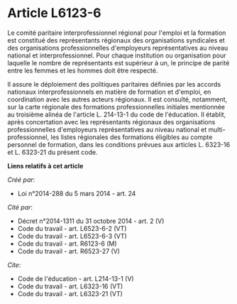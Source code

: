 # Article L6123-6

Le comité paritaire interprofessionnel régional pour l'emploi et la formation est constitué des représentants régionaux des
organisations syndicales et des organisations professionnelles d'employeurs représentatives au niveau national et
interprofessionnel. Pour chaque institution ou organisation pour laquelle le nombre de représentants est supérieur à un, le
principe de parité entre les femmes et les hommes doit être respecté. 

Il assure le déploiement des politiques paritaires définies par les accords nationaux interprofessionnels en matière de
formation et d'emploi, en coordination avec les autres acteurs régionaux. Il est consulté, notamment, sur la carte régionale
des formations professionnelles initiales mentionnée au troisième alinéa de l'article L. 214-13-1 du code de l'éducation. Il
établit, après concertation avec les représentants régionaux des organisations professionnelles d'employeurs représentatives
au niveau national et multi-professionnel, les listes régionales des formations éligibles au compte personnel de formation,
dans les conditions prévues aux articles L. 6323-16 et L. 6323-21 du présent code.

**Liens relatifs à cet article**

_Créé par_:

  - Loi n°2014-288 du 5 mars 2014 - art. 24

_Cité par_:

  - Décret n°2014-1311 du 31 octobre 2014 - art. 2 (V)
  - Code du travail - art. L6523-6-2 (VT)
  - Code du travail - art. L6523-6-3 (VT)
  - Code du travail - art. R6123-6 (M)
  - Code du travail - art. R6523-27 (V)

_Cite_:

  - Code de l'éducation - art. L214-13-1 (V)
  - Code du travail - art. L6323-16 (VT)
  - Code du travail - art. L6323-21 (VT)
